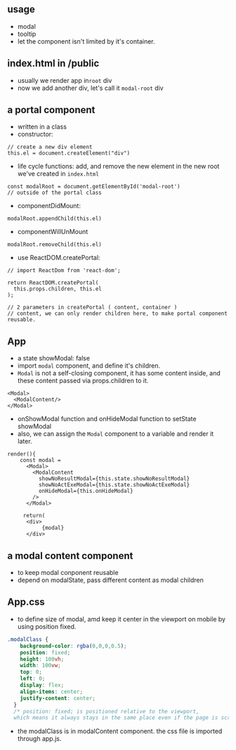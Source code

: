 ## usage
- modal
- tooltip
- let the component isn't limited by it's container.

## index.html in /public
- usually we render app in```root``` div
- now we add another div, let's call it ```modal-root``` div

## a portal component
- written in a class
- constructor:
```
// create a new div element 
this.el = document.createElement("div")
```
- life cycle functions: add, and remove the new element in the new root we've created in ```index.html```
```
const modalRoot = document.getElementById('modal-root')
// outside of the portal class
```
  - componentDidMount:
  ```
  modalRoot.appendChild(this.el)
  ```
  - componentWillUnMount
  ```
  modalRoot.removeChild(this.el)
  ```
- use ReactDOM.createPortal:
```
// import ReactDom from 'react-dom';

return ReactDOM.createPortal(
  this.props.children, this.el
);

// 2 parameters in createPortal ( content, container )
// content, we can only render children here, to make portal component reusable.
```

## App
- a state showModal: false
- import ```modal``` component, and define it's children. 
- ```Modal``` is not a self-closing component, it has some content inside, and these content passed via props.children to it.
```
<Modal>
  <ModalContent/>
</Modal>
```
- onShowModal function and onHideModal function to setState showModal
- also, we can assign the ```Modal``` component to a variable and render it later.
```
render(){
    const modal = 
      <Modal>
        <ModalContent
          showNoResultModal={this.state.showNoResultModal}
          showNoActExeModal={this.state.showNoActExeModal}
          onHideModal={this.onHideModal}
        />
      </Modal>
     
     return( 
      <div>
           {modal}
      </div>  
```


## a modal content component
- to keep modal conponent reusable
- depend on modalState, pass different content as modal children


## App.css
- to define size of modal, amd keep it center in the viewport on mobile by using position fixed.
```css
.modalClass {
    background-color: rgba(0,0,0,0.5);
    position: fixed; 
    height: 100vh;
    width: 100vw;
    top: 0;
    left: 0;
    display: flex;
    align-items: center;
    justify-content: center;
  }
  /* position: fixed; is positioned relative to the viewport, 
  which means it always stays in the same place even if the page is scrolled */
```
- the modalClass is in modalContent component. the css file is imported through app.js.
